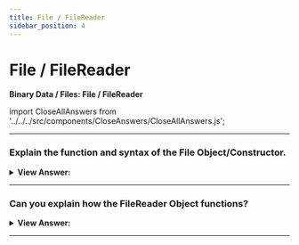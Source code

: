 ```yaml
---
title: File / FileReader
sidebar_position: 4
---
```


# File / FileReader

**Binary Data / Files: File / FileReader**

<head>
  <title>File / FileReader - JavaScript Interview Questions & Answers</title>
  <meta charSet="utf-8" />
</head>

import CloseAllAnswers from '../../../src/components/CloseAnswers/CloseAllAnswers.js';

<CloseAllAnswers />

---

### Explain the function and syntax of the File Object/Constructor.

<details>
  <summary><strong>View Answer:</strong></summary>
  <div>
  <div><strong>Interview Response:</strong> A File object inherits from Blob and is extended with filesystem-related capabilities. A File object is a specific kind of a Blob and can be used in any context that a Blob can. In particular, FileReader, URL.createObjectURL(), createImageBitmap(), and XMLHttpRequest.send() which accepts both Blobs and Files. The File() constructor creates a new File object instance. The File constructor has three arguments including the fileParts (bits), filename, and options optional parameters. The fileParts can include an Array of ArrayBuffer, ArrayBufferView, Blob, USVString objects, or a mix of any of such objects, that will be put inside the File. USVString objects are encoded as UTF-8. The filename is a USVString filename, and the options optional parameter is lastModified which is the timestamp of the last modification.
    </div><br />
  <div><strong className="codeExample">Code Example:</strong><br /><br />

<strong>Syntax: </strong> new File(fileParts, fileName, [options]);<br /><br />

  <div></div>

```js
var file = new File(['foo'], 'foo.txt', {
  type: 'text/plain',
});
```

  </div>
  </div>
</details>

---

### Can you explain how the FileReader Object functions?

<details>
  <summary><strong>View Answer:</strong></summary>
  <div>
  <div><strong>Interview Response:</strong> The FileReader object lets web applications asynchronously read the contents of files (or raw data buffers) stored on the user's computer, using File or Blob objects to specify the file or data to read. File objects may be obtained from a FileList object returned as a result of a user selecting files using the &#8249;input&#8250; element, from a drag and drop operation's DataTransfer object, or from the mozGetAsFile() API on an HTMLCanvasElement. FileReader can only access the contents of files that the user has explicitly selected, either using an HTML &#8249;input type="file"&#8250; element or by drag and drop. It cannot be used to read a file by pathname from the user's file system.
    </div><br />
  <div><strong className="codeExample">Code Example:</strong><br /><br />

<strong>Syntax: </strong> let reader = new FileReader(); // no arguments<br /><br />

  <div></div>

```html
<input type="file" onchange="readFile(this)" />

<script>
  function readFile(input) {
    let file = input.files[0];

    let reader = new FileReader();

    reader.readAsText(file);

    reader.onload = function () {
      console.log(reader.result);
    };

    reader.onerror = function () {
      console.log(reader.error);
    };
  }
</script>
```

  </div>
  </div>
</details>

---
